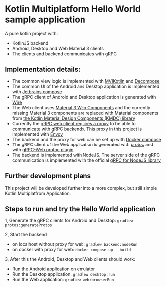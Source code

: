 # Kotlin Multiplatform Hello World sample application
A pure kotlin project with:
- KotlinJS backend
- Android, Desktop and Web Material 3 clients
- The clients and backend communicates with gRPC

## Implementation details:
- The common view logic is implemented with [MVIKotlin](https://arkivanov.github.io/MVIKotlin/) and [Decompose](https://arkivanov.github.io/Decompose/)
- The common UI of the Android and Desktop application is implemented with [Jetbrains compose](https://www.jetbrains.com/lp/compose-mpp/)
- The gRPC client of Android and Desktop application is generated with [Wire](https://square.github.io/wire/)
- The Web client uses [Material 3 Web Components](https://github.com/material-components/material-web) and the currently missing Material 3 components are replaced with Material components from [the Kotlin Material Design Components (KMDC) library](https://github.com/mpetuska/kmdc)
- Currently the [gRPC web client requires a proxy](https://grpc.io/blog/state-of-grpc-web/) to be able to communicate with gRPC backends. This proxy in this project is implemented with [Envoy](https://www.envoyproxy.io/)
- The backend and the proxy for web can be set up with [Docker compose](https://github.com/docker/compose)
- The gRPC client of the Web application is generated with [protoc](https://github.com/protocolbuffers/protobuf) and with [gRPC-Web protoc plugin](https://www.npmjs.com/package/protoc-gen-grpc-web)
- The backend is implemented with NodeJS. The server side of the gRPC communication is implemented with the official [gRPC for NodeJS library](https://grpc.io/docs/languages/node/)

## Further development plans
This project will be developed further into a more complex, but still simple Kotlin Multiplatfrom Application.

## Steps to run and try the Hello World application
1, Generate the gRPC clients for Android and Desktop: `gradlew protos:generateProtos`

2, Start the backend

- on localhost without proxy for web: `gradlew backend:nodeRun`
- on docker with proxy for web: `docker compose up --build`

3, After this the Android, Desktop and Web clients should work:
- Run the Android application on emulator
- Run the Desktop application: `gradlew desktop:run`
- Run the Web application: `gradlew web:browserRun`
